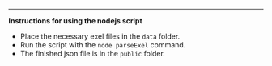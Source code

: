 ---
__Instructions for using the nodejs script__

- Place the necessary exel files in the `data` folder.
- Run the script with the `node parseExel` command.
- The finished json file is in the `public` folder.